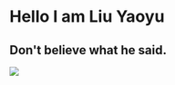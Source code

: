 # Hello I am Liu Yaoyu

## Don't believe what he said.
![](https://github.com/shiep18/EIS2020/blob/master/markdowncheatsheet.JPG)
